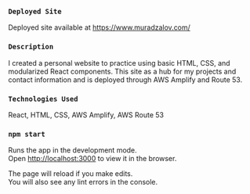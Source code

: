 ### `Deployed Site`
Deployed site available at https://www.muradzalov.com/

### `Description`
I created a personal website to practice using basic HTML, CSS, and modularized React components. This site as a hub for my projects and contact information and is deployed through AWS Amplify and Route 53.

### `Technologies Used`
React, HTML, CSS, AWS Amplify, AWS Route 53

### `npm start`
Runs the app in the development mode.<br />
Open [http://localhost:3000](http://localhost:3000) to view it in the browser.

The page will reload if you make edits.<br />
You will also see any lint errors in the console.
